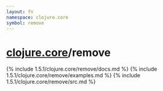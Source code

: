 ```yaml
---
layout: fn
namespace: clojure.core
symbol: remove
---
```


# [clojure.core](../)/remove

{% include 1.5.1/clojure.core/remove/docs.md %}
{% include 1.5.1/clojure.core/remove/examples.md %}
{% include 1.5.1/clojure.core/remove/src.md %}

